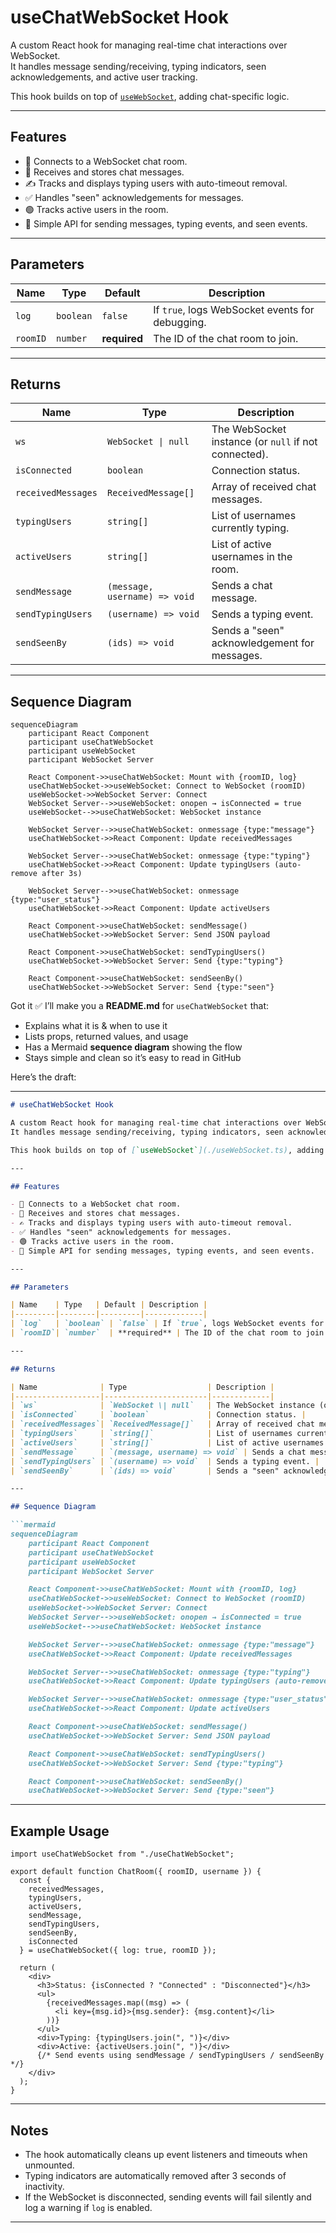 # useChatWebSocket Hook

A custom React hook for managing real-time chat interactions over WebSocket.  
It handles message sending/receiving, typing indicators, seen acknowledgements, and active user tracking.

This hook builds on top of [`useWebSocket`](./useWebSocket.ts), adding chat-specific logic.

---

## Features

- 📡 Connects to a WebSocket chat room.
- 💬 Receives and stores chat messages.
- ✍ Tracks and displays typing users with auto-timeout removal.
- ✅ Handles "seen" acknowledgements for messages.
- 🟢 Tracks active users in the room.
- 🔧 Simple API for sending messages, typing events, and seen events.

---

## Parameters

| Name    | Type   | Default | Description |
|---------|--------|---------|-------------|
| `log`   | `boolean` | `false` | If `true`, logs WebSocket events for debugging. |
| `roomID`| `number`  | **required** | The ID of the chat room to join. |

---

## Returns

| Name              | Type                  | Description |
|-------------------|-----------------------|-------------|
| `ws`              | `WebSocket \| null`   | The WebSocket instance (or `null` if not connected). |
| `isConnected`     | `boolean`             | Connection status. |
| `receivedMessages`| `ReceivedMessage[]`   | Array of received chat messages. |
| `typingUsers`     | `string[]`            | List of usernames currently typing. |
| `activeUsers`     | `string[]`            | List of active usernames in the room. |
| `sendMessage`     | `(message, username) => void` | Sends a chat message. |
| `sendTypingUsers` | `(username) => void`  | Sends a typing event. |
| `sendSeenBy`      | `(ids) => void`       | Sends a "seen" acknowledgement for messages. |

---

## Sequence Diagram

```mermaid
sequenceDiagram
    participant React Component
    participant useChatWebSocket
    participant useWebSocket
    participant WebSocket Server

    React Component->>useChatWebSocket: Mount with {roomID, log}
    useChatWebSocket->>useWebSocket: Connect to WebSocket (roomID)
    useWebSocket->>WebSocket Server: Connect
    WebSocket Server-->>useWebSocket: onopen → isConnected = true
    useWebSocket-->>useChatWebSocket: WebSocket instance

    WebSocket Server-->>useChatWebSocket: onmessage {type:"message"}
    useChatWebSocket->>React Component: Update receivedMessages

    WebSocket Server-->>useChatWebSocket: onmessage {type:"typing"}
    useChatWebSocket->>React Component: Update typingUsers (auto-remove after 3s)

    WebSocket Server-->>useChatWebSocket: onmessage {type:"user_status"}
    useChatWebSocket->>React Component: Update activeUsers

    React Component->>useChatWebSocket: sendMessage()
    useChatWebSocket->>WebSocket Server: Send JSON payload

    React Component->>useChatWebSocket: sendTypingUsers()
    useChatWebSocket->>WebSocket Server: Send {type:"typing"}

    React Component->>useChatWebSocket: sendSeenBy()
    useChatWebSocket->>WebSocket Server: Send {type:"seen"}
```

Got it ✅
I’ll make you a **README.md** for `useChatWebSocket` that:

* Explains what it is & when to use it
* Lists props, returned values, and usage
* Has a Mermaid **sequence diagram** showing the flow
* Stays simple and clean so it’s easy to read in GitHub

Here’s the draft:

---

````markdown
# useChatWebSocket Hook

A custom React hook for managing real-time chat interactions over WebSocket.  
It handles message sending/receiving, typing indicators, seen acknowledgements, and active user tracking.

This hook builds on top of [`useWebSocket`](./useWebSocket.ts), adding chat-specific logic.

---

## Features

- 📡 Connects to a WebSocket chat room.
- 💬 Receives and stores chat messages.
- ✍ Tracks and displays typing users with auto-timeout removal.
- ✅ Handles "seen" acknowledgements for messages.
- 🟢 Tracks active users in the room.
- 🔧 Simple API for sending messages, typing events, and seen events.

---

## Parameters

| Name    | Type   | Default | Description |
|---------|--------|---------|-------------|
| `log`   | `boolean` | `false` | If `true`, logs WebSocket events for debugging. |
| `roomID`| `number`  | **required** | The ID of the chat room to join. |

---

## Returns

| Name              | Type                  | Description |
|-------------------|-----------------------|-------------|
| `ws`              | `WebSocket \| null`   | The WebSocket instance (or `null` if not connected). |
| `isConnected`     | `boolean`             | Connection status. |
| `receivedMessages`| `ReceivedMessage[]`   | Array of received chat messages. |
| `typingUsers`     | `string[]`            | List of usernames currently typing. |
| `activeUsers`     | `string[]`            | List of active usernames in the room. |
| `sendMessage`     | `(message, username) => void` | Sends a chat message. |
| `sendTypingUsers` | `(username) => void`  | Sends a typing event. |
| `sendSeenBy`      | `(ids) => void`       | Sends a "seen" acknowledgement for messages. |

---

## Sequence Diagram

```mermaid
sequenceDiagram
    participant React Component
    participant useChatWebSocket
    participant useWebSocket
    participant WebSocket Server

    React Component->>useChatWebSocket: Mount with {roomID, log}
    useChatWebSocket->>useWebSocket: Connect to WebSocket (roomID)
    useWebSocket->>WebSocket Server: Connect
    WebSocket Server-->>useWebSocket: onopen → isConnected = true
    useWebSocket-->>useChatWebSocket: WebSocket instance

    WebSocket Server-->>useChatWebSocket: onmessage {type:"message"}
    useChatWebSocket->>React Component: Update receivedMessages

    WebSocket Server-->>useChatWebSocket: onmessage {type:"typing"}
    useChatWebSocket->>React Component: Update typingUsers (auto-remove after 3s)

    WebSocket Server-->>useChatWebSocket: onmessage {type:"user_status"}
    useChatWebSocket->>React Component: Update activeUsers

    React Component->>useChatWebSocket: sendMessage()
    useChatWebSocket->>WebSocket Server: Send JSON payload

    React Component->>useChatWebSocket: sendTypingUsers()
    useChatWebSocket->>WebSocket Server: Send {type:"typing"}

    React Component->>useChatWebSocket: sendSeenBy()
    useChatWebSocket->>WebSocket Server: Send {type:"seen"}
````

---

## Example Usage

```tsx
import useChatWebSocket from "./useChatWebSocket";

export default function ChatRoom({ roomID, username }) {
  const {
    receivedMessages,
    typingUsers,
    activeUsers,
    sendMessage,
    sendTypingUsers,
    sendSeenBy,
    isConnected
  } = useChatWebSocket({ log: true, roomID });

  return (
    <div>
      <h3>Status: {isConnected ? "Connected" : "Disconnected"}</h3>
      <ul>
        {receivedMessages.map((msg) => (
          <li key={msg.id}>{msg.sender}: {msg.content}</li>
        ))}
      </ul>
      <div>Typing: {typingUsers.join(", ")}</div>
      <div>Active: {activeUsers.join(", ")}</div>
      {/* Send events using sendMessage / sendTypingUsers / sendSeenBy */}
    </div>
  );
}
```

---

## Notes

* The hook automatically cleans up event listeners and timeouts when unmounted.
* Typing indicators are automatically removed after 3 seconds of inactivity.
* If the WebSocket is disconnected, sending events will fail silently and log a warning if `log` is enabled.

---
